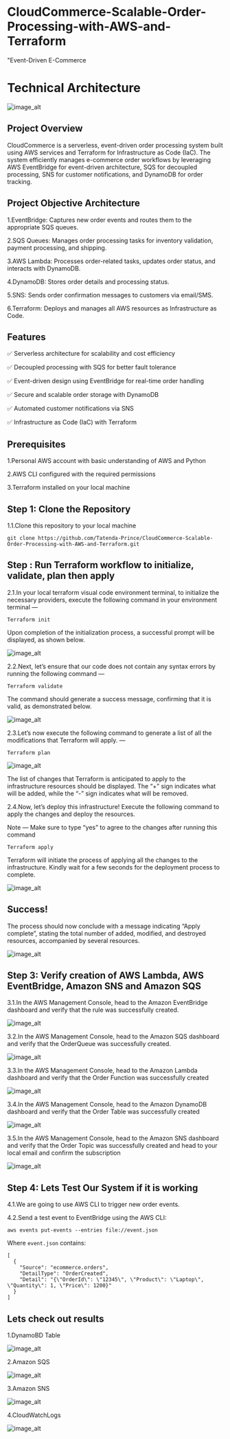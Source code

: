 # CloudCommerce-Scalable-Order-Processing-with-AWS-and-Terraform

"Event-Driven E-Commerce

# Technical Architecture

![image_alt](https://github.com/Tatenda-Prince/CloudCommerce-Scalable-Order-Processing-with-AWS-and-Terraform/blob/f7dac1724ba050a46f4228a63c55f750f151cdef/img/Screenshot%202025-02-14%20092020.png)

## Project Overview

CloudCommerce is a serverless, event-driven order processing system built using AWS services and Terraform for Infrastructure as Code (IaC). The system efficiently manages e-commerce order workflows by leveraging AWS EventBridge for event-driven architecture, SQS for decoupled processing, SNS for customer notifications, and DynamoDB for order tracking.

## Project Objective Architecture

1.EventBridge: Captures new order events and routes them to the appropriate SQS queues.

2.SQS Queues: Manages order processing tasks for inventory validation, payment processing, and shipping.

3.AWS Lambda: Processes order-related tasks, updates order status, and interacts with DynamoDB.

4.DynamoDB: Stores order details and processing status.

5.SNS: Sends order confirmation messages to customers via email/SMS.

6.Terraform: Deploys and manages all AWS resources as Infrastructure as Code.


## Features

✅ Serverless architecture for scalability and cost efficiency

✅ Decoupled processing with SQS for better fault tolerance

✅ Event-driven design using EventBridge for real-time order handling

✅ Secure and scalable order storage with DynamoDB

✅ Automated customer notifications via SNS

✅ Infrastructure as Code (IaC) with Terraform

## Prerequisites

1.Personal AWS account with basic understanding of AWS and Python

2.AWS CLI configured with the required permissions

3.Terraform installed on your local machine

## Step 1: Clone the Repository

1.1.Clone this repository to your local machine

```language
git clone https://github.com/Tatenda-Prince/CloudCommerce-Scalable-Order-Processing-with-AWS-and-Terraform.git
```

## Step : Run Terraform workflow to initialize, validate, plan then apply

2.1.In your local terraform visual code environment terminal, to initialize the necessary providers, execute the following command in your environment terminal —

```language
Terraform init
```

Upon completion of the initialization process, a successful prompt will be displayed, as shown below.

![image_alt](https://github.com/Tatenda-Prince/CloudCommerce-Scalable-Order-Processing-with-AWS-and-Terraform/blob/a930cd342016696264f9831307589c7d0fe77b2e/img/Screenshot%202025-02-14%20100443.png)


2.2.Next, let’s ensure that our code does not contain any syntax errors by running the following command —

```language
Terraform validate
```
The command should generate a success message, confirming that it is valid, as demonstrated below.


![image_alt](https://github.com/Tatenda-Prince/CloudCommerce-Scalable-Order-Processing-with-AWS-and-Terraform/blob/894a8ffd0c83fb2664cadd51e8f8b5e81f85077e/img/Screenshot%202025-02-14%20100505.png)

2.3.Let’s now execute the following command to generate a list of all the modifications that Terraform will apply. —

```language
Terraform plan
```

![image_alt](https://github.com/Tatenda-Prince/CloudCommerce-Scalable-Order-Processing-with-AWS-and-Terraform/blob/4adcc54b9bdea54bda3b820a15d8074cfa56e420/img/Screenshot%202025-02-14%20100603.png)

The list of changes that Terraform is anticipated to apply to the infrastructure resources should be displayed. The “+” sign indicates what will be added, while the “-” sign indicates what will be removed.

2.4.Now, let’s deploy this infrastructure! Execute the following command to apply the changes and deploy the resources.

Note — Make sure to type “yes” to agree to the changes after running this command

```language
Terraform apply
```
Terraform will initiate the process of applying all the changes to the infrastructure. Kindly wait for a few seconds for the deployment process to complete.

![image_alt](https://github.com/Tatenda-Prince/CloudCommerce-Scalable-Order-Processing-with-AWS-and-Terraform/blob/3561aeffb1fc58fd0ba21dafac0015d9d8bd0940/img/Screenshot%202025-02-14%20100704.png)

## Success!

The process should now conclude with a message indicating “Apply complete”, stating the total number of added, modified, and destroyed resources, accompanied by several resources.

![image_alt](https://github.com/Tatenda-Prince/CloudCommerce-Scalable-Order-Processing-with-AWS-and-Terraform/blob/82bba43bf5a46ef650003a0c92799bd0ef68b050/img/Screenshot%202025-02-14%20100742.png)


## Step 3: Verify creation of AWS Lambda, AWS EventBridge, Amazon SNS and Amazon SQS

3.1.In the AWS Management Console, head to the Amazon EventBridge dashboard and verify that the rule was successfully created.

![image_alt](https://github.com/Tatenda-Prince/CloudCommerce-Scalable-Order-Processing-with-AWS-and-Terraform/blob/c972f30db68cd31d9f81e7da808f81601f940151/img/Screenshot%202025-02-14%20101240.png)


3.2.In the AWS Management Console, head to the Amazon SQS dashboard and verify that the OrderQueue was successfully created.

![image_alt](https://github.com/Tatenda-Prince/CloudCommerce-Scalable-Order-Processing-with-AWS-and-Terraform/blob/0fbaaa2fbde6c7648cafe40faa09c7c2990a1dc3/img/Screenshot%202025-02-14%20101332.png)


3.3.In the AWS Management Console, head to the Amazon Lambda dashboard and verify that the Order Function was successfully created

![image_alt](https://github.com/Tatenda-Prince/CloudCommerce-Scalable-Order-Processing-with-AWS-and-Terraform/blob/417e3ce444c6f29a8def17051ae4e85f35a24e8a/img/Screenshot%202025-02-14%20101423.png)


3.4.In the AWS Management Console, head to the Amazon DynamoDB dashboard and verify that the Order Table was successfully created

![image_alt](https://github.com/Tatenda-Prince/CloudCommerce-Scalable-Order-Processing-with-AWS-and-Terraform/blob/3a7752bbe939f7cbbe0c5b928b08471b7d5e3964/img/Screenshot%202025-02-14%20101455.png)


3.5.In the AWS Management Console, head to the Amazon SNS dashboard and verify that the Order Topic was successfully created and head to your local email and confirm the subscription

![image_alt](https://github.com/Tatenda-Prince/CloudCommerce-Scalable-Order-Processing-with-AWS-and-Terraform/blob/5bdca3a37128e895f63386b255b8b8486fa196ec/img/Screenshot%202025-02-14%20101544.png)


## Step 4: Lets Test Our System if it is working

4.1.We are going to use AWS CLI to trigger new order events.

4.2.Send a test event to EventBridge using the AWS CLI:

```language
aws events put-events --entries file://event.json

```


Where `event.json` contains:

```language
[
  {
    "Source": "ecommerce.orders",
    "DetailType": "OrderCreated",
    "Detail": "{\"OrderId\": \"12345\", \"Product\": \"Laptop\", \"Quantity\": 1, \"Price\": 1200}"
  }
]

```

## Lets check out results

1.DynamoBD Table 

![image_alt](https://github.com/Tatenda-Prince/CloudCommerce-Scalable-Order-Processing-with-AWS-and-Terraform/blob/c5b236ed85a787e14a80275601c14de00a4563c2/img/Screenshot%202025-02-14%20105858.png)



2.Amazon SQS

![image_alt](https://github.com/Tatenda-Prince/CloudCommerce-Scalable-Order-Processing-with-AWS-and-Terraform/blob/0c9bbe902b11eb1d284d91718018993df3f0c728/img/Screenshot%202025-02-14%20105946.png)



3.Amazon SNS

![image_alt](https://github.com/Tatenda-Prince/CloudCommerce-Scalable-Order-Processing-with-AWS-and-Terraform/blob/365de738a282a6a3f9c3d36acbe11406c01aeb8e/img/Screenshot%202025-02-14%20110211.png)



4.CloudWatchLogs 

![image_alt](https://github.com/Tatenda-Prince/CloudCommerce-Scalable-Order-Processing-with-AWS-and-Terraform/blob/1830296da7928a0b258a61e969f77926f58f3ee5/img/Screenshot%202025-02-14%20110148.png)










